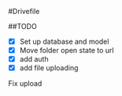 #Drivefile

##TODO

-[X] Set up database and model
-[X] Move folder open state to url
-[X] add auth
-[X] add file uploading

Fix upload
